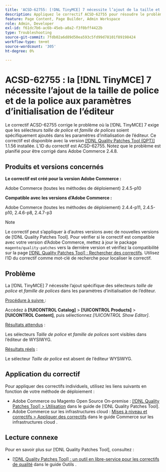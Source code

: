```yaml
---
title: 'ACSD-62755: [!DNL TinyMCE] 7 nécessite l’ajout de la taille et de la police aux paramètres d’initialisation de l’éditeur'
description: Appliquez le correctif ACSD-62755 pour résoudre le problème d’Adobe Commerce où  [!DNL TinyMCE] 7 nécessite que *la taille de police* et *la famille de polices* soient spécifiquement ajoutées dans les paramètres d’initialisation de l’éditeur.
feature: Page Content, Page Builder, Admin Workspace
role: Admin, Developer
exl-id: f61dc7b6-ac6b-45eb-a0a2-f3f0bff4422b
type: Troubleshooting
source-git-commit: 7fdb02a6d89d50ea593c5fd99d78101f89198424
workflow-type: tm+mt
source-wordcount: '305'
ht-degree: 0%

---
```


# ACSD-62755 : la [!DNL TinyMCE] 7 nécessite l’ajout de la taille de police et de la police aux paramètres d’initialisation de l’éditeur

Le correctif ACSD-62755 corrige le problème où la [!DNL TinyMCE] 7 exige que les sélecteurs *taille de police* et *famille de polices* soient spécifiquement ajoutés dans les paramètres d’initialisation de l’éditeur. Ce correctif est disponible avec la version [[!DNL Quality Patches Tool (QPT)]](/help/tools/quality-patches-tool/quality-patches-tool-to-self-serve-quality-patches.md) 1.1.56 installée. L’ID du correctif est ACSD-62755. Notez que le problème est planifié pour être corrigé dans Adobe Commerce 2.4.8.

## Produits et versions concernés

**Le correctif est créé pour la version Adobe Commerce :**

Adobe Commerce (toutes les méthodes de déploiement) 2.4.5-p10

**Compatible avec les versions d’Adobe Commerce :**

Adobe Commerce (toutes les méthodes de déploiement) 2.4.4-p11, 2.4.5-p10, 2.4.6-p8, 2.4.7-p3

>[!NOTE]
>
>Le correctif peut s’appliquer à d’autres versions avec de nouvelles versions de [!DNL Quality Patches Tool]. Pour vérifier si le correctif est compatible avec votre version d’Adobe Commerce, mettez à jour le package `magento/quality-patches` vers la dernière version et vérifiez la compatibilité sur la page [[!DNL Quality Patches Tool] : Rechercher des correctifs](https://experienceleague.adobe.com/tools/commerce-quality-patches/index.html?lang=fr). Utilisez l’ID du correctif comme mot-clé de recherche pour localiser le correctif.

## Problème

La [!DNL TinyMCE] 7 nécessite l’ajout spécifique des sélecteurs *taille de police* et *famille de polices* dans les paramètres d’initialisation de l’éditeur.

<u>Procédure à suivre </u> :

Accédez à **[!UICONTROL Catalog]** > **[!UICONTROL Products]** > **[!UICONTROL Content]**, puis sélectionnez *[!UICONTROL Show Editor]*.

<u>Résultats attendus</u> :

Les sélecteurs *Taille de police* et *famille de polices* sont visibles dans l’éditeur de WYSIWYG.

<u>Résultats réels</u> :

Le sélecteur *Taille de police* est absent de l’éditeur WYSIWYG.

## Application du correctif

Pour appliquer des correctifs individuels, utilisez les liens suivants en fonction de votre méthode de déploiement :

* Adobe Commerce ou Magento Open Source On-premise : [[!DNL Quality Patches Tool] > Utilisation](/help/tools/quality-patches-tool/usage.md) dans le guide de [!DNL Quality Patches Tool].
* Adobe Commerce sur les infrastructures cloud : [Mises à niveau et correctifs > Appliquer des correctifs](https://experienceleague.adobe.com/docs/commerce-cloud-service/user-guide/develop/upgrade/apply-patches.html?lang=fr) dans le guide Commerce sur les infrastructures cloud .

## Lecture connexe

Pour en savoir plus sur [!DNL Quality Patches Tool], consultez :

* [[!DNL Quality Patches Tool] : un outil en libre-service pour les correctifs de qualité](/help/tools/quality-patches-tool/quality-patches-tool-to-self-serve-quality-patches.md) dans le guide Outils .
